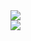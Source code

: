 <a href="https://github-readme-stats.vercel.app/api?username=empdo&show_icons=true&count_private=true&theme=vue">
  <img align="center" src="https://github-readme-stats.vercel.app/api?username=empdo&show_icons=true&count_private=true&theme=vue" />
</a>
<br/>
<a href="https://github-readme-stats.vercel.app/api/top-langs/?username=empdo&layout=compact&langs_count=8&card_width=445&theme=vue">
  <img align="center" src="https://github-readme-stats.vercel.app/api/top-langs/?username=empdo&layout=compact&langs_count=8&card_width=445&theme=vue" />
</a>
